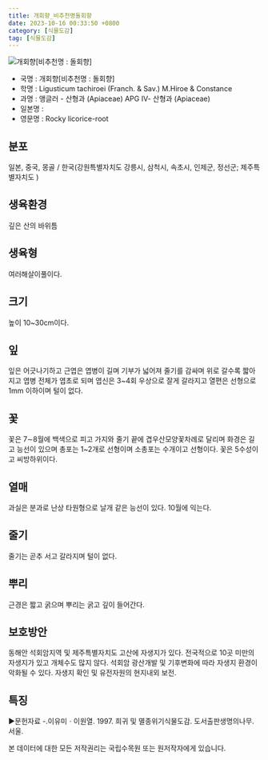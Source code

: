 ```yaml
---
title: 개회향_비추천명돌회향
date: 2023-10-16 00:33:50 +0800
category: [식물도감]
tag: [식물도감]
---
```




![개회향[비추천명 : 돌회향]](/fileUpload/plants/basic/Umbelliferae/Ligusticum/8222/1_th2.JPG)
- 국명 : 개회향[비추천명 : 돌회향]
- 학명 : Ligusticum tachiroei (Franch. & Sav.) M.Hiroe & Constance
- 과명 : 앵글러 - 산형과 (Apiaceae) APG Ⅳ- 산형과 (Apiaceae)
- 일본명 : 
- 영문명 : Rocky licorice-root


## 분포
일본, 중국, 몽골 / 한국(강원특별자치도 강릉시, 삼척시, 속초시, 인제군, 정선군; 제주특별자치도 ) 
## 생육환경
깊은 산의 바위틈
## 생육형
여러해살이풀이다.
## 크기
높이 10~30cm이다.
## 잎
잎은 어긋나기하고 근엽은 엽병이 길며 기부가 넓어져 줄기를 감싸며 위로 갈수록 짧아지고 엽병 전체가 엽초로 되며 엽신은 3~4회 우상으로 잘게 갈라지고 열편은 선형으로 1mm 이하이며 털이 없다.
## 꽃
꽃은 7∼8월에 백색으로 피고 가지와 줄기 끝에 겹우산모양꽃차례로 달리며 화경은 길고 능선이 있으며 총포는 1~2개로 선형이며 소총포는 수개이고 선형이다. 꽃은 5수성이고 씨방하위이다.
## 열매
과실은 분과로 난상 타원형으로 날개 같은 능선이 있다. 10월에 익는다. 
## 줄기
줄기는 곧추 서고 갈라지며 털이 없다.
## 뿌리
근경은 짧고 굵으며 뿌리는 굵고 깊이 들어간다.
## 보호방안
동해안 석회암지역 및 제주특별자치도 고산에 자생지가 있다. 전국적으로 10곳 미만의 자생지가 있고 개체수도 많지 않다. 석회암 광산개발 및 기후변화에 따라 자생지 환경이 악화될 수 있다. 자생지 확인 및 유전자원의 현지내외 보전.
## 특징
▶문헌자료-.이유미ㆍ이원열. 1997. 희귀 및 멸종위기식물도감. 도서출판생명의나무. 서울.






본 데이터에 대한 모든 저작권리는 국립수목원 또는 원저작자에게 있습니다.
